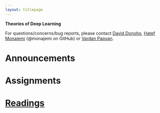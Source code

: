 ```yaml
---
layout: titlepage
---
```


**Theories of Deep Learning**

For questions/concerns/bug reports, please contact [David Donoho](https://profiles.stanford.edu/david-donoho), [Hatef Monajemi](http://web.stanford.edu/~monajemi/) (@monajemi on GitHub) or [Vardan Papyan](http://vardanp.cswp.cs.technion.ac.il/).


# [](announcements)Announcements
# [](#hw)Assignments
# [Readings](readings)

